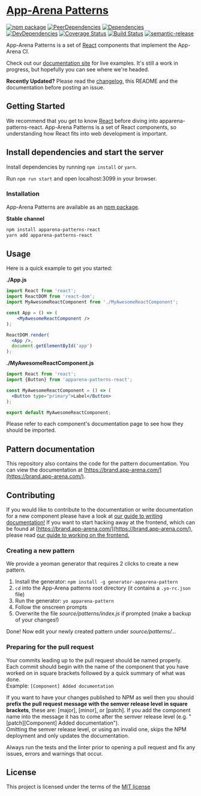 # [App-Arena Patterns](https://brand.app-arena.com/)

[![npm package](https://img.shields.io/npm/v/apparena-patterns-react.svg)](https://www.npmjs.org/package/apparena-patterns-react)
[![PeerDependencies](https://img.shields.io/david/peer/apparena/patterns.svg)](https://david-dm.org/apparena/patterns#info=peerDependencies&view=list)
[![Dependencies](https://img.shields.io/david/apparena/patterns.svg)](https://david-dm.org/apparena/patterns)
[![DevDependencies](https://img.shields.io/david/dev/apparena/patterns.svg)](https://david-dm.org/apparena/patterns#info=devDependencies&view=list)
[![Coverage Status](https://coveralls.io/repos/github/apparena/patterns/badge.svg?branch=develop)](https://coveralls.io/github/apparena/patterns?branch=develop)
[![Build Status](https://travis-ci.org/apparena/patterns.svg?branch=master)](https://travis-ci.org/apparena/patterns)
[![semantic-release](https://img.shields.io/badge/%20%20%F0%9F%93%A6%F0%9F%9A%80-semantic--release-e10079.svg)](https://github.com/semantic-release/semantic-release)

App-Arena Patterns is a set of [React](http://facebook.github.io/react/) components that implement the App-Arena CI.

Check out our [documentation site](http://brand.app-arena.com/) for live examples.
It's still a work in progress, but hopefully you can see where we're headed.

**Recently Updated?** Please read the [changelog](https://github.com/apparena/patterns/releases), this README and the documentation before posting an issue.

## Getting Started

We recommend that you get to know [React](http://facebook.github.io/react/)
before diving into apparena-patterns-react. App-Arena Patterns is a set of React components,
so understanding how React fits into web development is important.

## Install dependencies and start the server

Install dependencies by running `npm install` or `yarn`.

Run `npm run start` and open localhost:3099 in your browser.


### Installation

App-Arena Patterns are available as an [npm package](https://www.npmjs.org/package/apparena-patterns-react).

**Stable channel**
```sh
npm install apparena-patterns-react
yarn add apparena-patterns-react
```

## Usage

Here is a quick example to get you started:

**./App.js**
```jsx
import React from 'react';
import ReactDOM from 'react-dom';
import MyAwesomeReactComponent from './MyAwesomeReactComponent';

const App = () => (
    <MyAwesomeReactComponent />
);

ReactDOM.render(
  <App />,
  document.getElementById('app')
);
```

**./MyAwesomeReactComponent.js**
```jsx
import React from 'react';
import {Button} from 'apparena-patterns-react';

const MyAwesomeReactComponent = () => (
  <Button type="primary">Label</Button>
);

export default MyAwesomeReactComponent;
```

Please refer to each component's documentation page to see how they should be imported.

## Pattern documentation

This repository also contains the code for the pattern documentation. You can view
the documentation at [https://brand.app-arena.com/](https://brand.app-arena.com/).

## Contributing

If you would like to contribute to the documentation or write documentation
for a new component please have a look at [our guide to writing documentation!](/docs/WRITING_DOCUMENTATION.md)
If you want to start hacking away at the frontend, which can be found at [https://brand.app-arena.com/](https://brand.app-arena.com/),
please read [our guide to working on the frontend.](/docs/FRONTEND_DEVELOPMENT.md)

### Creating a new pattern

We provide a yeoman generator that requires 2 clicks to create a new pattern.

1. Install the generator: `npm install -g generator-apparena-pattern`
2. `cd` into the App-Arena patterns root directory (it contains a `.yo-rc.json` file)
3. Run the generator: `yo apparena-pattern`
4. Follow the onscreen prompts
5. Overwrite the file *source/patterns/index.js* if prompted (make a backup of your changes!)

Done! Now edit your newly created pattern under *source/patterns/...*

### Preparing for the pull request

Your commits leading up to the pull request should be named properly.
Each commit should begin with the name of the component that you have worked on
in square brackets followed by a quick summary of what was done.  
Example: `[Component] Added documentation`

If you want to have your changes published to NPM as well then you
should **prefix the pull request message with the semver release level
in square brackets**, these are: [major], [minor], or [patch].
If you add the component name into the message it has to come after
the semver release level (e.g. "[patch][Component] Added documentation").  
Omitting the semver release level, or using an invalid one, skips the
NPM deployment and only updates the documentation.

Always run the tests and the linter prior to opening a pull request and fix
any issues, errors and warnings that occur.


## License
This project is licensed under the terms of the
[MIT license](LICENSE.md)